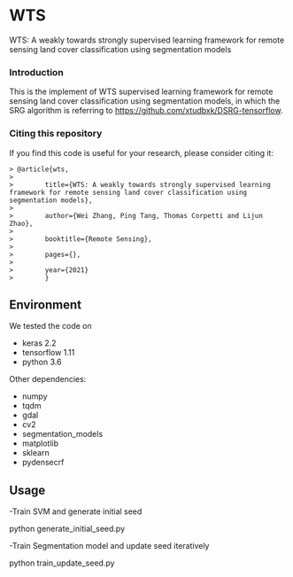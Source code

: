 # WTS
WTS: A weakly towards strongly supervised learning framework for remote sensing land cover classification using segmentation models

### Introduction
This is the implement of WTS supervised learning framework for remote sensing land cover classification using segmentation models, in which the SRG algorithm is referring to  https://github.com/xtudbxk/DSRG-tensorflow. 

### Citing this repository
If you find this code is useful for your research, please consider citing it:
```
> @article{wts,  
> 
>        title={WTS: A weakly towards strongly supervised learning framework for remote sensing land cover classification using segmentation models},
>
>        author={Wei Zhang, Ping Tang, Thomas Corpetti and Lijun Zhao},
>
>        booktitle={Remote Sensing},
>
>        pages={},
>
>        year={2021}
>        }
```

## Environment
We tested the code on
- keras 2.2
- tensorflow 1.11
- python 3.6

Other dependencies:
- numpy
- tqdm
- gdal
- cv2
- segmentation_models
- matplotlib
- sklearn
- pydensecrf

## Usage
-Train SVM and generate initial seed

python generate_initial_seed.py

-Train Segmentation model and update seed iteratively

python train_update_seed.py



